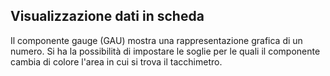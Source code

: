 ## Visualizzazione dati in scheda
Il componente gauge (GAU) mostra una rappresentazione grafica di un numero.
Si ha la possibilità di impostare le soglie per le quali il componente cambia di colore l'area in cui si trova il tacchimetro.

